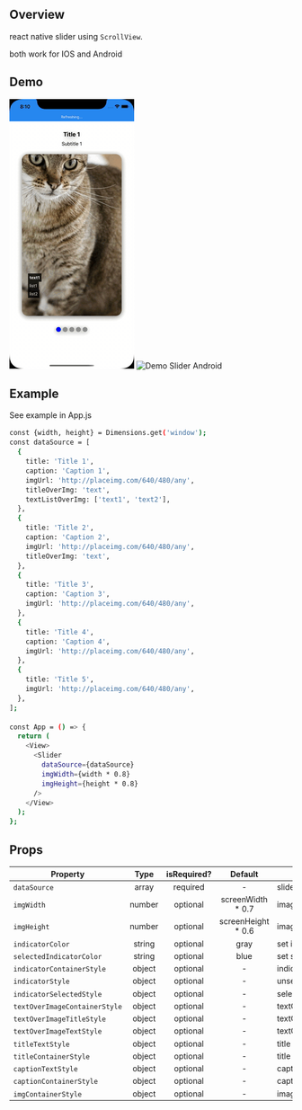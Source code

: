 ## Overview

react native slider using `ScrollView`. 

both work for IOS and Android

## Demo
![Demo Slider IOS](./demo/ios.gif)
![Demo Slider Android](./demo/android.gif)

## Example

See example in App.js
```bash
const {width, height} = Dimensions.get('window');
const dataSource = [
  {
    title: 'Title 1',
    caption: 'Caption 1',
    imgUrl: 'http://placeimg.com/640/480/any',
    titleOverImg: 'text',
    textListOverImg: ['text1', 'text2'],
  },
  {
    title: 'Title 2',
    caption: 'Caption 2',
    imgUrl: 'http://placeimg.com/640/480/any',
    titleOverImg: 'text',
  },
  {
    title: 'Title 3',
    caption: 'Caption 3',
    imgUrl: 'http://placeimg.com/640/480/any',
  },
  {
    title: 'Title 4',
    caption: 'Caption 4',
    imgUrl: 'http://placeimg.com/640/480/any',
  },
  {
    title: 'Title 5',
    imgUrl: 'http://placeimg.com/640/480/any',
  },
];

const App = () => {
  return (
    <View>
      <Slider
        dataSource={dataSource}
        imgWidth={width * 0.8}
        imgHeight={height * 0.8}
      />
    </View>
  );
};
```

## Props

| Property | Type | isRequired? | Default | Description |
| --- | :---: | :---: | :---: | --- |
| `dataSource` | array | required | - | slideshow data |
| `imgWidth` | number | optional | screenWidth * 0.7 | image width |
| `imgHeight` | number | optional | screenHeight * 0.6 | image height |
| `indicatorColor` | string | optional | gray | set indicator color  |
| `selectedIndicatorColor` | string | optional | blue | set selected indicator color |
| `indicatorContainerStyle` | object | optional | - | indicator container style |
| `indicatorStyle` | object | optional | - | unselected indicator style |
| `indicatorSelectedStyle` | object | optional | - | selected indicator style |
| `textOverImageContainerStyle` | object | optional | - | textOverImageContainerStyle |
| `textOverImageTitleStyle` | object | optional | - | textOverImageTitleStyle |
| `textOverImageTextStyle` | object | optional | - | textOverImageTextStyle |
| `titleTextStyle` | object | optional | - | title text style |
| `titleContainerStyle` | object | optional | - | title container style |
| `captionTextStyle` | object | optional | - | caption text style |
| `captionContainerStyle` | object | optional | - | caption container style |
| `imgContainerStyle` | object | optional | - | image container style |
